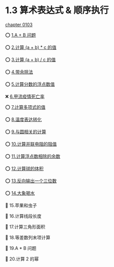 # 1.3 算术表达式 & 顺序执行

[chapter 0103](http://noi.openjudge.cn/ch0103/)

⭕ [1.A + B 问题](./sum.cpp)

⭕ [2.计算 (a + b) * c 的值](./distribution_law_multi.cpp)

⭕ [3.计算 (a + b) / c 的值](./distribution_law_div.cpp)

⭕ [4.带余除法](./division.cpp)

⭕ [5.计算分数的浮点数值](./fraction2double.cpp)

❌ [6.甲流疫情死亡率](./mortality_rate.cpp)

⭕ [7.计算多项式的值](./horners_rule.cpp)

⭕ [8.温度表达转化](./celsius2fahrenheit.cpp)

⭕ [9.与圆相关的计算](./circle.cpp)

⭕ [10.计算并联电阻的阻值](./shunt_resistance.cpp)

⭕ [11.计算浮点数相除的余数](./double_remainder.cpp)

⭕ [12.计算球的体积](./volume_sphere.cpp)

⭕ [13.反向输出一个三位数](./reverse_digits.cpp)

⭕ [14.大象喝水](./volume_cylinder.cpp)

🚫 15.苹果和虫子

🚫 16.计算线段长度

🚫 17.计算三角形面积

🚫 18.等差数列末项计算

🚫 19.A * B 问题

🚫 20.计算 2 的幂
